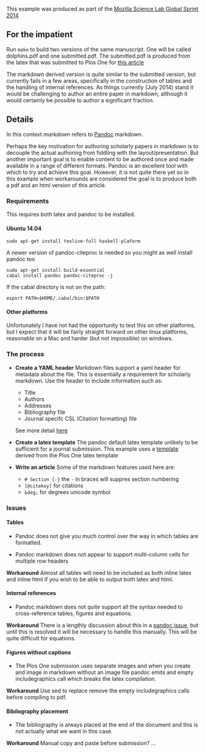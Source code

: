 This example was produced as part of the 
[Mozilla Science Lab Global Sprint 2014](http://mozillascience.org/)

## For the impatient

Run `make` to build two versions of the same manuscript. One will be called dolphins.pdf
and one submitted.pdf. The submitted.pdf is produced from the latex that was submitted to
Plos One for [this article](http://www.plosone.org/article/info%3Adoi%2F10.1371%2Fjournal.pone.0064438)

The markdown derived version is quite similar to the submitted version, but currently fails in
a few areas, specifically in the construction of tables and the handling of internal
references. As things currently (July 2014) stand it would be challenging to author an entire
paper in markdown, although it would certainly be possible to author a significant fraction.

## Details

In this context _markdown_ refers to [Pandoc](http://johnmacfarlane.net/pandoc/README.html)
markdown.

Perhaps the key motivation for authoring scholarly papers in markdown is to
decouple the actual authoring from fiddling with the layout/presentation. But 
another important goal is to enable content to be authored once and made available
in a range of different formats. Pandoc is an excellent tool with which to try
and achieve this goal. However, it is not quite there yet so in this example 
when workarounds are considered the goal is to produce both a pdf and an html
version of this article.

### Requirements

This requires both latex and pandoc to be installed.

#### Ubuntu 14.04

    sudo apt-get install texlive-full haskell-plaform

A newer version of pandoc-citeproc is needed so you might as well install pandoc too
    
    sudo apt-get install build-essential
    cabal install pandoc pandoc-citeproc -j
    
If the cabal directory is not on the path:

    export PATH=$HOME/.cabal/bin:$PATH

#### Other platforms

Unfortunately I have not had the opportunity to test this on other platforms, but I
expect that it will be fairly straight forward on other linux platforms, reasonable on
a Mac and harder (but not impossible) on windows.

### The process

- __Create a YAML header__ Markdown files support a yaml header for metadata
  about the file. This is essentially a requirement for scholarly markdown.
  Use the header to include information such as:

    - Title
    - Authors
    - Addresses
    - Bibliography file
    - Journal specifc CSL (Citation formatting) file

    See more detail [here](https://github.com/scholmd/scholmd/wiki/Article-metadata)

- __Create a latex template__ The pandoc default latex template unlikely to be
  sufficient for a journal submission. This example uses a [template](resources/plos-one.latex)
  derived from the Plos One latex template 

- __Write an article__ Some of the markdown features used here are:

    - `# Section {-}` the `-` in braces will suppres section numbering
    - `[@citekey]` for citations
    - `&deg;` for degrees unicode symbol

### Issues

#### Tables

- Pandoc does not give you much control over the way in which tables are formatted.

- Pandoc markdown does not appear to support multi-column cells for multiple row headers

__Workaround__ Almost all tables will need to be included as both inline latex and
inline html if you wish to be able to output both latex and html.

#### Internal references

- Pandoc markdown does not _quite_ support all the syntax needed to cross-reference
  tables, figures and equations.

__Workaround__ There is a lengthly discussion about this in a 
[pandoc issue](https://github.com/jgm/pandoc/issues/813),
but until this is resolved it will be necessary to handle this manually. This will
be quite difficult for equations.

#### Figures without captions

- The Plos One submission uses separate images and when you create and image 
  in markdown without an image file pandoc emits and empty includegraphics call
  which breaks the latex compilation.

__Workaround__ Use sed to replace remove the empty includegraphics calls before 
compiling to pdf.

#### Bibilography placement

- The bibliography is always placed at the end of the document and this is not actually
  what we want in this case.

__Workaround__ Manual copy and paste before submission? ...


